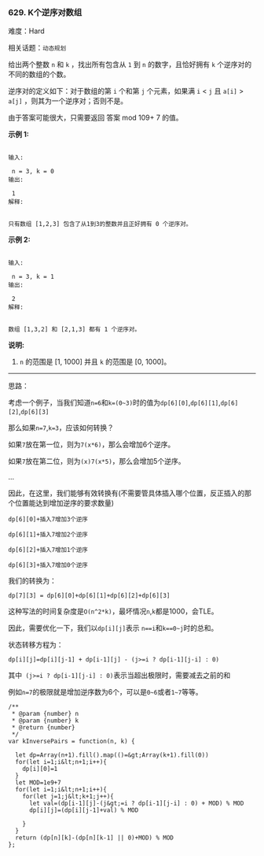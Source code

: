 ### 629. K个逆序对数组

难度：Hard

相关话题：`动态规划`

给出两个整数 `n` 和 `k` ，找出所有包含从 `1` 到 `n` 的数字，且恰好拥有 `k` 个逆序对的不同的数组的个数。



逆序对的定义如下：对于数组的第 `i` 个和第 `j` 个元素，如果满 `i` &lt; `j` 且 `a[i]` &gt; `a[j]` ，则其为一个逆序对；否则不是。



由于答案可能很大，只需要返回 答案 mod 109+ 7 的值。



 **示例 1:** 





```

输入:

 n = 3, k = 0
输出:

 1
解释:

 
只有数组 [1,2,3] 包含了从1到3的整数并且正好拥有 0 个逆序对。

```

 **示例 2:** 





```

输入:

 n = 3, k = 1
输出:

 2
解释:

 
数组 [1,3,2] 和 [2,1,3] 都有 1 个逆序对。

```

 **说明:** 





1.  `n` 的范围是 [1, 1000] 并且  `k`  的范围是 [0, 1000]。






-----

思路：

考虑一个例子，当我们知道`n=6`和`k=(0~3)`时的值为`dp[6][0]`,`dp[6][1]`,`dp[6][2]`,`dp[6][3]`

那么如果`n=7`,`k=3`，应该如何转换？

如果`7`放在第一位，则为`7(x*6)`，那么会增加6个逆序。

如果`7`放在第二位，则为`(x)7(x*5)`，那么会增加5个逆序。

...

因此，在这里，我们能够有效转换有(不需要管具体插入哪个位置，反正插入的那个位置能达到增加逆序的要求数量)

`dp[6][0]+插入7增加3个逆序`

`dp[6][1]+插入7增加2个逆序`

`dp[6][2]+插入7增加1个逆序`

`dp[6][3]+插入7增加0个逆序`

我们的转换为：

`dp[7][3] = dp[6][0]+dp[6][1]+dp[6][2]+dp[6][3]`

这种写法的时间复杂度是`O(n^2*k)`，最坏情况`n`,`k`都是1000，会TLE。

因此，需要优化一下，我们以`dp[i][j]`表示 `n==i`和`k==0~j`时的总和。

状态转移方程为：

`dp[i][j]=dp[i][j-1] + dp[i-1][j] - (j>=i ? dp[i-1][j-i] : 0)`

其中` (j>=i ? dp[i-1][j-i] : 0)`表示当超出极限时，需要减去之前的和

例如`n=7`的极限就是增加逆序数为6个，可以是`0~6`或者`1~7`等等。


```
/**
 * @param {number} n
 * @param {number} k
 * @return {number}
 */
var kInversePairs = function(n, k) {

  let dp=Array(n+1).fill().map(()=&gt;Array(k+1).fill(0))
  for(let i=1;i&lt;n+1;i++){
    dp[i][0]=1
  }
  let MOD=1e9+7
  for(let i=1;i&lt;n+1;i++){
    for(let j=1;j&lt;k+1;j++){
      let val=(dp[i-1][j]-(j&gt;=i ? dp[i-1][j-i] : 0) + MOD) % MOD
      dp[i][j]=(dp[i][j-1]+val) % MOD
      
    }
  }
  return (dp[n][k]-(dp[n][k-1] || 0)+MOD) % MOD
};



```
